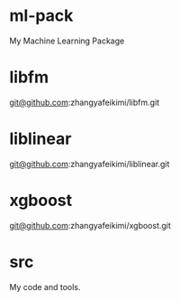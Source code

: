 # ml-pack
My Machine Learning Package

# libfm #
git@github.com:zhangyafeikimi/libfm.git

# liblinear #
git@github.com:zhangyafeikimi/liblinear.git

# xgboost #
git@github.com:zhangyafeikimi/xgboost.git

# src #
My code and tools.
